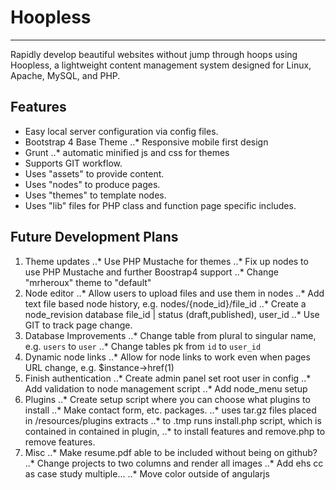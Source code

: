 # Hoopless
---
Rapidly develop beautiful websites without jump through hoops using Hoopless, a
lightweight content management system designed for Linux, Apache, MySQL, and PHP.

## Features
* Easy local server configuration via config files.
* Bootstrap 4 Base Theme
..* Responsive mobile first design
* Grunt
..* automatic minified js and css for themes
* Supports GIT workflow.
* Uses "assets" to provide content.
* Uses "nodes" to produce pages.
* Uses "themes" to template nodes.
* Uses "lib" files for PHP class and function page specific includes.

## Future Development Plans
1. Theme updates
..* Use PHP Mustache for themes
..* Fix up nodes to use PHP Mustache and further Boostrap4 support
..* Change "mrheroux" theme to "default"
2. Node editor
..* Allow users to upload files and use them in nodes
..* Add text file based node history, e.g. nodes/{node_id}/file_id
..* Create a node_revision database file_id | status (draft,published), user_id
..* Use GIT to track page change.
3. Database Improvements
..* Change table from plural to singular name, e.g. `users` to `user`
..* Change tables pk from `id` to `user_id`
4. Dynamic node links
..* Allow for node links to work even when pages URL change, e.g. $instance->href(1)
5. Finish authentication
..* Create admin panel set root user in config
..* Add validation to node management script
..* Add node_menu setup
7. Plugins
..* Create setup script where you can choose what plugins to install
..* Make contact form, etc. packages.
..* uses tar.gz files placed in /resources/plugins extracts
..* to .tmp runs install.php script, which is contained in contained in plugin,
..* to install features and remove.php to remove features.
8. Misc
..* Make resume.pdf able to be included without being on github?
..* Change projects to two columns and render all images
..* Add ehs cc as case study multiple...
..* Move color outside of angularjs
